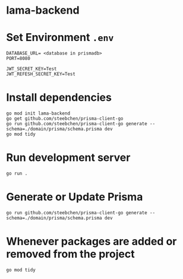 # lama-backend
# Set Environment `.env`
```
DATABASE_URL= <database in prismadb>
PORT=8080

JWT_SECRET_KEY=Test
JWT_REFESH_SECRET_KEY=Test
```
# Install dependencies
```
go mod init lama-backend
go get github.com/steebchen/prisma-client-go
go run github.com/steebchen/prisma-client-go generate --schema=./domain/prisma/schema.prisma dev
go mod tidy
```
# Run development server
```
go run .
```
# Generate or Update Prisma
```
go run github.com/steebchen/prisma-client-go generate --schema=./domain/prisma/schema.prisma dev
```
# Whenever packages are added or removed from the project
```
go mod tidy
```